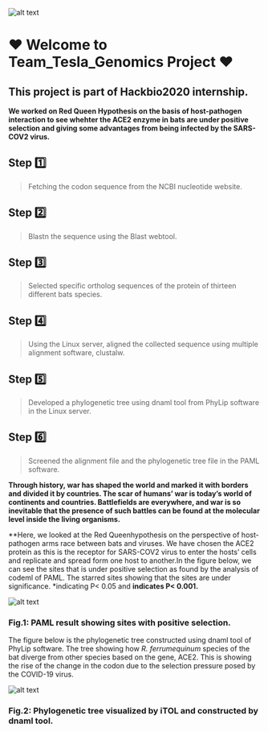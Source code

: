 ![alt text](https://github.com/akiid777/Stage1_Team_Tesla/blob/master/WhatsApp%20Image%202020-08-14%20at%2011.52.18%20PM.jpeg)

# :heart: Welcome to Team_Tesla_Genomics Project :heart:
## This project is part of Hackbio2020 internship.

**We worked on Red Queen Hypothesis on the basis of host-pathogen interaction to see whehter the ACE2 enzyme in bats are under positive selection and giving some advantages from being infected by the SARS-COV2 virus.** 

## Step :one: 
> Fetching the codon sequence from the NCBI nucleotide website.
## Step :two: 
> Blastn the sequence using the Blast webtool.
## Step :three:  
> Selected specific ortholog sequences of the protein of thirteen different bats species.
## Step :four: 
> Using the Linux server, aligned the collected sequence using multiple alignment software, clustalw.
## Step :five: 
> Developed a phylogenetic tree using dnaml tool from PhyLip software in the Linux server.
## Step :six: 
> Screened the alignment file and the phylogenetic tree file in the PAML software.

**Through history, war has shaped the world and marked it with borders and divided it by countries. The scar of humans’ war is today’s world of continents and countries. Battlefields are everywhere, and war is so inevitable that the presence of such battles can be found at the molecular level inside the living organisms.** 

**Here,  we  looked  at  the  Red  Queenhypothesis  on  the  perspective  of  host-pathogen  arms  race between  bats  and  viruses.  We  have  chosen  the  ACE2  protein  as  this  is  the  receptor  for  SARS-COV2 virus to enter the hosts’ cells and replicate and spread form one host to another.In the figure below, we can see the sites that is under positive selection as found by the analysis of codeml of PAML. The starred sites showing that the sites are under significance. *indicating P< 0.05 and **indicates P< 0.001.**

![alt text](https://github.com/akiid777/Stage1_Team_Tesla/blob/master/PMAL%20result.jpg)

### Fig.1: PAML result showing sites with positive selection.

The figure below is the phylogenetic tree constructed using dnaml tool of PhyLip software. The tree showing how *R. ferrumequinum* species of the bat diverge from other species based on the gene, ACE2. This is showing the rise of the change in the codon due to the selection pressure posed by the COVID-19 virus.

![alt text](https://github.com/akiid777/Stage1_Team_Tesla/blob/master/Phylogenetic_tree.png)

### Fig.2: Phylogenetic tree visualized by iTOL and constructed by dnaml tool.
